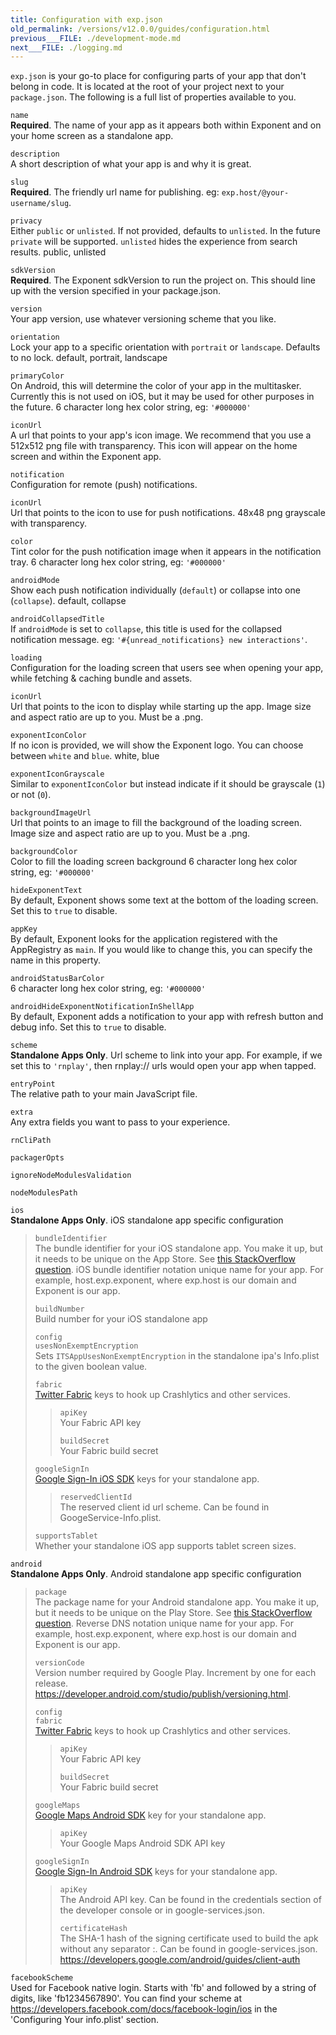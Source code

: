 ```yaml
---
title: Configuration with exp.json
old_permalink: /versions/v12.0.0/guides/configuration.html
previous___FILE: ./development-mode.md
next___FILE: ./logging.md
---
```


`exp.json` is your go-to place for configuring parts of your app that don't belong in code. It is located at the root of your project next to your `package.json`. The following is a full list of properties available to you.

 `name`  
**Required**. The name of your app as it appears both within Exponent and on your home screen as a standalone app.

 `description`  
A short description of what your app is and why it is great.

 `slug`  
**Required**. The friendly url name for publishing. eg: `exp.host/@your-username/slug`.

 `privacy`  
Either `public` or `unlisted`. If not provided, defaults to `unlisted`. In the future `private` will be supported. `unlisted` hides the experience from search results. public, unlisted

 `sdkVersion`  
**Required**. The Exponent sdkVersion to run the project on. This should line up with the version specified in your package.json.

 `version`  
Your app version, use whatever versioning scheme that you like.

 `orientation`  
Lock your app to a specific orientation with `portrait` or `landscape`. Defaults to no lock. default, portrait, landscape

 `primaryColor`  
On Android, this will determine the color of your app in the multitasker. Currently this is not used on iOS, but it may be used for other purposes in the future. 6 character long hex color string, eg: `'#000000'`

 `iconUrl`  
A url that points to your app's icon image. We recommend that you use a 512x512 png file with transparency. This icon will appear on the home screen and within the Exponent app.

`notification`  
Configuration for remote (push) notifications.

`iconUrl`  
Url that points to the icon to use for push notifications. 48x48 png grayscale with transparency.

`color`  
Tint color for the push notification image when it appears in the notification tray. 6 character long hex color string, eg: `'#000000'`

`androidMode`  
Show each push notification individually (`default`) or collapse into one (`collapse`). default, collapse

`androidCollapsedTitle`  
If `androidMode` is set to `collapse`, this title is used for the collapsed notification message. eg: `'#{unread_notifications} new interactions'`.

`loading`  
Configuration for the loading screen that users see when opening your app, while fetching & caching bundle and assets.

`iconUrl`  
Url that points to the icon to display while starting up the app. Image size and aspect ratio are up to you. Must be a .png.

`exponentIconColor`  
If no icon is provided, we will show the Exponent logo. You can choose between `white` and `blue`. white, blue

`exponentIconGrayscale`  
Similar to `exponentIconColor` but instead indicate if it should be grayscale (`1`) or not (`0`).

`backgroundImageUrl`  
Url that points to an image to fill the background of the loading screen. Image size and aspect ratio are up to you. Must be a .png.

`backgroundColor`  
Color to fill the loading screen background 6 character long hex color string, eg: `'#000000'`

`hideExponentText`  
By default, Exponent shows some text at the bottom of the loading screen. Set this to `true` to disable.

 `appKey`  
By default, Exponent looks for the application registered with the AppRegistry as `main`. If you would like to change this, you can specify the name in this property.

 `androidStatusBarColor`  
6 character long hex color string, eg: `'#000000'`

 `androidHideExponentNotificationInShellApp`  
By default, Exponent adds a notification to your app with refresh button and debug info. Set this to `true` to disable.

 `scheme`  
**Standalone Apps Only**. Url scheme to link into your app. For example, if we set this to `'rnplay'`, then rnplay:// urls would open your app when tapped.

 `entryPoint`  
The relative path to your main JavaScript file.

 `extra`  
Any extra fields you want to pass to your experience.

 `rnCliPath`  

 `packagerOpts`  

 `ignoreNodeModulesValidation`  

 `nodeModulesPath`  

 `ios`  
**Standalone Apps Only**. iOS standalone app specific configuration

>  `bundleIdentifier`  
> The bundle identifier for your iOS standalone app. You make it up, but it needs to be unique on the App Store. See [this StackOverflow question](http://stackoverflow.com/questions/11347470/what-does-bundle-identifier-mean-in-the-ios-project). iOS bundle identifier notation unique name for your app. For example, host.exp.exponent, where exp.host is our domain and Exponent is our app.
>
>  `buildNumber`  
> Build number for your iOS standalone app
>
>  `config`  
>  `usesNonExemptEncryption`  
> Sets `ITSAppUsesNonExemptEncryption` in the standalone ipa's Info.plist to the given boolean value.
>
>  `fabric`  
> [Twitter Fabric](https://get.fabric.io/) keys to hook up Crashlytics and other services.
>
> >  `apiKey`  
> > Your Fabric API key
> >
> >  `buildSecret`  
> > Your Fabric build secret
>
>  `googleSignIn`  
> [Google Sign-In iOS SDK](https://developers.google.com/identity/sign-in/ios/start-integrating) keys for your standalone app.
>
> >  `reservedClientId`  
> > The reserved client id url scheme. Can be found in GoogeService-Info.plist.
>
>  `supportsTablet`  
> Whether your standalone iOS app supports tablet screen sizes.

 `android`  
**Standalone Apps Only**. Android standalone app specific configuration

>  `package`  
> The package name for your Android standalone app. You make it up, but it needs to be unique on the Play Store. See [this StackOverflow question](http://stackoverflow.com/questions/6273892/android-package-name-convention). Reverse DNS notation unique name for your app. For example, host.exp.exponent, where exp.host is our domain and Exponent is our app.
>
>  `versionCode`  
> Version number required by Google Play. Increment by one for each release. <https://developer.android.com/studio/publish/versioning.html>.
>
>  `config`  
>  `fabric`  
> [Twitter Fabric](https://get.fabric.io/) keys to hook up Crashlytics and other services.
>
> >  `apiKey`  
> > Your Fabric API key
> >
> >  `buildSecret`  
> > Your Fabric build secret
>
>  `googleMaps`  
> [Google Maps Android SDK](https://developers.google.com/maps/documentation/android-api/signup) key for your standalone app.
>
> >  `apiKey`  
> > Your Google Maps Android SDK API key
>
>  `googleSignIn`  
> [Google Sign-In Android SDK](https://developers.google.com/identity/sign-in/android/start-integrating) keys for your standalone app.
>
> >  `apiKey`  
> > The Android API key. Can be found in the credentials section of the developer console or in google-services.json.
> >
> >  `certificateHash`  
> > The SHA-1 hash of the signing certificate used to build the apk without any separator :. Can be found in google-services.json. <https://developers.google.com/android/guides/client-auth>

`facebookScheme`  
Used for Facebook native login. Starts with 'fb' and followed by a string of digits, like 'fb1234567890'. You can find your scheme at <https://developers.facebook.com/docs/facebook-login/ios> in the 'Configuring Your info.plist' section.
